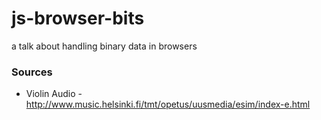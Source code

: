 # js-browser-bits
a talk about handling binary data in browsers


### Sources

* Violin Audio - http://www.music.helsinki.fi/tmt/opetus/uusmedia/esim/index-e.html
